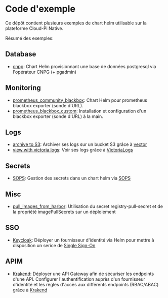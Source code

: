 # Code d'exemple

Ce dépôt contient plusieurs exemples de chart helm utilisable sur la plateforme Cloud-Pi Native.

Résumé des exemples:

## Database

- [cnpg](database/cnpg/): Chart Helm provisionnant une base de données postgresql via l'opérateur CNPG (+ pgadmin)

## Monitoring

- [prometheus_community_blackbox](monitoring/prometheus_community_blackbox/README.md): Chart Helm pour prometheus blackbox exporter (sonde d'URL).
- [prometheus_blackbox_custom](monitoring/prometheus_blackbox_custom/README.md): Installation et configuration d'un blackbox exporter (sonde d'URL) à la main.

## Logs

- [archive to S3](logs/archive_to_S3/README.md): Archiver ses logs sur un bucket S3 grâce à [vector](https://vector.dev/)
- [view with victoria logs](logs/view-with-victoria-logs/README.md): Voir ses logs grâce à [VictoriaLogs](https://docs.victoriametrics.com/victorialogs/)

## Secrets

- [SOPS](secrets/sops/README.md): Gestion des secrets dans un chart helm via [SOPS](https://github.com/isindir/sops-secrets-operator)

## Misc

- [pull_images_from_harbor](/misc/pull_images_from_harbor/README.md): Utilisation du secret registry-pull-secret et de la propriété imagePullSecrets sur un déploiement

## SSO

- [Keycloak](sso/keycloak/README.md): Déployer un fournisseur d'identité via Helm pour mettre à disposition un serice de [Single Sign-On](https://www.keycloak.org/getting-started/getting-started-openshift)

## APIM

- [Krakend](apim/krakend/README.md): Déployer une API Gateway afin de sécuriser les endpoints d'une API. Configurer l'authentification auprès d'un fournisseur d'identité et les règles d'accès aux différents endpoints (RBAC/ABAC) grâce à [Krakend](https://www.krakend.io/docs/overview/) 
